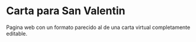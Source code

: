 
# Carta para San Valentin



Pagina web con un formato parecido al de una carta virtual completamente editable.